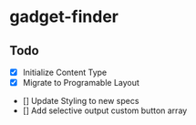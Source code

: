 # gadget-finder

## Todo

- [x] Initialize Content Type
- [x] Migrate to Programable Layout
- [] Update Styling to new specs
- [] Add selective output custom button array
